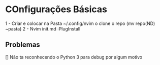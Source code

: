 # COnfigurações Básicas

1 - Criar e colocar na Pasta ~/.config/nvim o clone o repo (mv repo(ND) ~pasta)
2 - Nvim init.md :PlugInstall 


## Problemas
[] Não ta reconhecendo o Python 3 para debug por algum motivo 
